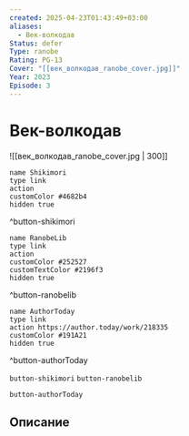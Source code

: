 ```yaml
---
created: 2025-04-23T01:43:49+03:00
aliases:
  - Век-волкодав
Status: defer
Type: ranobe
Rating: PG-13
Cover: "[[век_волкодав_ranobe_cover.jpg]]"
Year: 2023
Episode: 3
---
```


# Век-волкодав

![[век_волкодав_ranobe_cover.jpg | 300]]


```button
name Shikimori
type link
action 
customColor #4682b4
hidden true
```
^button-shikimori

```button
name RanobeLib
type link
action 
customColor #252527
customTextColor #2196f3
hidden true
```
^button-ranobelib

```button
name AuthorToday
type link
action https://author.today/work/218335
customColor #191A21
hidden true
```
^button-authorToday



`button-shikimori` `button-ranobelib`

`button-authorToday`

## Описание


